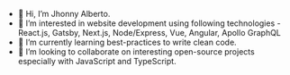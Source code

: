 - 👋 Hi, I’m Jhonny Alberto.
- 👀 I’m interested in website development using following technologies  - React.js, Gatsby, Next.js, Node/Express, Vue, Angular, Apollo GraphQL
- 🌱 I’m currently learning best-practices to write clean code.
- 💞️ I’m looking to collaborate on interesting open-source projects especially with JavaScript and TypeScript.

<!---
jhonny-alberto/jhonny-alberto is a ✨ special ✨ repository because its `README.md` (this file) appears on your GitHub profile.
You can click the Preview link to take a look at your changes.
--->
